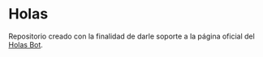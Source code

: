 # Holas

Repositorio creado con la finalidad de darle soporte a la página oficial del <a href="https://github.com/DaHolyCheese/holas-bot">Holas Bot</a>.
